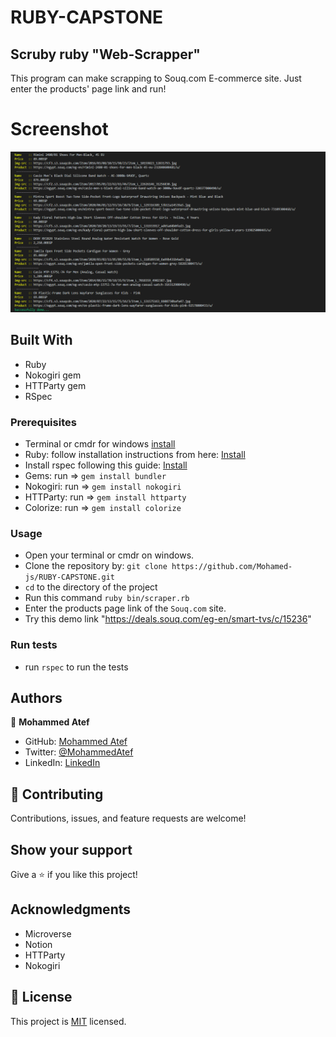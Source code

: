 # RUBY-CAPSTONE

## Scruby ruby "Web-Scrapper"

This program can make scrapping to Souq.com E-commerce site. Just enter the products' page link and run!

# Screenshot 

![screenshot](./assets/screenshot.png)

## Built With

- Ruby
- Nokogiri gem
- HTTParty gem
- RSpec


### Prerequisites

- Terminal or cmdr for windows [install](https://cmder.net/)
- Ruby: follow installation instructions from here: [Install](https://www.ruby-lang.org/en/documentation/installation/)
- Install rspec following this guide: [Install](https://www.theodinproject.com/courses/ruby-programming/lessons/introduction-to-rspec)
- Gems: run => `gem install bundler`
- Nokogiri: run => `gem install nokogiri`
- HTTParty: run => `gem install httparty`
- Colorize: run => `gem install colorize`


### Usage

- Open your terminal or cmdr on windows.
- Clone the repository by: `git clone https://github.com/Mohamed-js/RUBY-CAPSTONE.git`
- `cd` to the directory of the project
- Run this command `ruby bin/scraper.rb`
- Enter the products page link of the `Souq.com` site.
- Try this demo link "https://deals.souq.com/eg-en/smart-tvs/c/15236"



### Run tests

- run `rspec` to run the tests


## Authors

👤 **Mohammed Atef**

- GitHub: [Mohammed Atef](https://github.com/Mohamed-js)
- Twitter: [@MohammedAtef](https://twitter.com/Demovejetta)
- LinkedIn: [LinkedIn](https://www.linkedin.com/in/mohamed-atef-032b6b1b0/) 


## 🤝 Contributing

Contributions, issues, and feature requests are welcome!

## Show your support

Give a ⭐️ if you like this project!

## Acknowledgments

- Microverse
- Notion
- HTTParty
- Nokogiri

## 📝 License

This project is [MIT](LICENSE) licensed.
